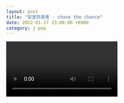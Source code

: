 ```yaml
---
layout: post
title: "安室奈美恵 - chase the chance"
date: 2022-01-17 23:00:00 +0900
category: j-pop
---
```


<div class="video-container">
    <video id="player" class="video-js vjs-default-skin vjs-big-play-centered" data-json="/public/json/j-pop/安室奈美恵 - chase the chance.json"></video>
</div>

```
```